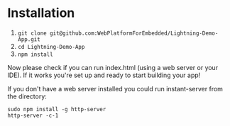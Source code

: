 # Installation

1. `git clone git@github.com:WebPlatformForEmbedded/Lightning-Demo-App.git`
2. `cd Lightning-Demo-App`
3. `npm install`

Now please check if you can run index.html (using a web server or your IDE). 
If it works you're set up and ready to start building your app!

If you don't have a web server installed you could run instant-server from the directory:
```
sudo npm install -g http-server
http-server -c-1
```

